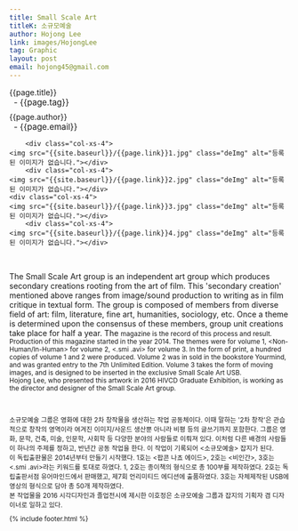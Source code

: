 ```yaml
---
title: Small Scale Art
titleK: 소규모예술
author: Hojong Lee
link: images/HojongLee
tag: Graphic
layout: post
email: hojong45@gmail.com
---	
```


<div class="container">

<div class="deDep">
{{page.title}}<br>
<p style="font-size:15px; margin:0px; padding:0px 0px 0px 8px; margin:0px 0px 8px 0px;">- {{page.tag}}</p>
{{page.author}}<br>
<p style="font-size:15px; margin:0px; padding:0px 0px 0px 8px;">- {{page.email}}</p>
</div>


<div class="row" class="imgcolor">
	
		<div class="col-xs-4">
	<img src="{{site.baseurl}}/{{page.link}}1.jpg" class="deImg" alt="등록된 이미지가 없습니다."></div>
		<div class="col-xs-4">
	<img src="{{site.baseurl}}/{{page.link}}2.jpg" class="deImg" alt="등록된 이미지가 없습니다."></div>
	<div class="col-xs-4">
	<img src="{{site.baseurl}}/{{page.link}}3.jpg" class="deImg" alt="등록된 이미지가 없습니다."></div>
		<div class="col-xs-4">
	<img src="{{site.baseurl}}/{{page.link}}4.jpg" class="deImg" alt="등록된 이미지가 없습니다."></div>
	
</div>
<br>

<div class="det lato">



The Small Scale Art group is an independent art group which produces secondary creations rooting from the art of film. This 'secondary creation' mentioned above ranges from image/sound production to writing as in film critique in textual form. The group is composed of members from diverse field of art: film, literature, fine art, humanities, sociology, etc. Once a theme is determined upon the consensus of these members, group unit creations take place for half a year. The <Small Scale Art> magazine is the record of this process and result.
<br>
Production of this magazine started in the year 2014. The themes were <Popcorn Nacho Ade> for volume 1, <Non-Human/In-Human> for volume 2, <.smi .avi> for volume 3. In the form of print, a hundred copies of volume 1 and 2 were produced. Volume 2 was in sold in the bookstore Yourmind, and was granted entry to the 7th Unlimited Edition. Volume 3 takes the form of moving images, and is designed to be inserted in the exclusive Small Scale Art USB. 
<br>
Hojong Lee, who presented this artwork in 2016 HIVCD Graduate Exhibition, is working as the director and designer of the Small Scale Art group.



</div>

<br>

<div class="noto">

소규모예술 그룹은 영화에 대한 2차 창작물을 생산하는 작업 공동체이다. 이때 말하는 '2차 창작'은 관습적으로 창작의 영역이라 여겨진 이미지/사운드 생산뿐 아니라 비평 등의 글쓰기까지 포함한다. 그룹은 영화, 문학, 건축, 미술, 인문학, 사회학 등 다양한 분야의 사람들로 이뤄져 있다. 이처럼 다른 배경의 사람들이 하나의 주제를 정하고, 반년간 공동 작업을 한다. 이 작업이 기록되어 <소규모예술> 잡지가 된다.
<br>
이 독립출판물은 2014년부터 만들기 시작했다. 1호는 <팝콘 나쵸 에이드>, 2호는 <비인간>, 3호는 <.smi .avi>라는 키워드를 토대로 하였다. 1, 2호는 종이책의 형식으로 총 100부를 제작하였다. 2호는 독립출판서점 유어마인드에서 판매했고, 제7회 언리미티드 에디션에 출품하였다. 3호는 자체제작된 USB에 영상의 형식으로 담아 총 50개 제작하였다.
<br>
본 작업물을 2016 시각디자인과 졸업전시에 제시한 이호정은 소규모예술 그룹과 잡지의 기획자 겸 디자이너로 일하고 있다.



</div>
{% include footer.html %} 